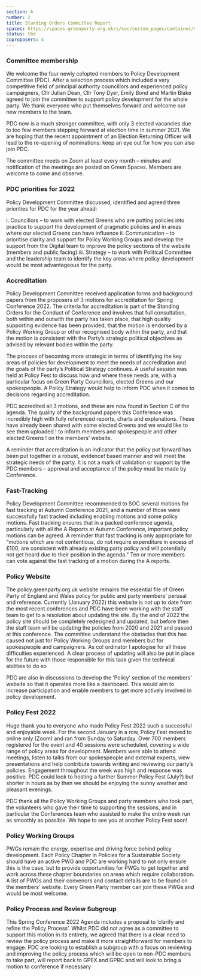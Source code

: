 ```yaml
---
section: A
number: 2
title: Standing Orders Committee Report
spaces: https://spaces.greenparty.org.uk/s/soc/custom_pages/container/view?id=72
status: tbd
coproposers: 4
---
```

### Committee membership

We welcome the four newly co!opted members to Policy
Development Committee (PDC). After a selection process
which included a very competitive field of principal
authority councillors and experienced policy campaigners,
Cllr Julian Dean, Cllr Tony Dyer, Emily Bond and Martin
Blake agreed to join the committee to support policy
development for the whole party. We thank everyone who
put themselves forward and welcome our new members to
the team.

PDC now is a much stronger committee, with only 3 elected
vacancies due to too few members stepping forward at
election time in summer 2021. We are hoping that the
recent appointment of an Election Returning Officer will
lead to the re-opening of nominations: keep an eye out for
how you can also join PDC.

The committee meets on Zoom at least every month –
minutes and notification of the meetings are posted on
Green Spaces. Members are welcome to come and
observe.

### PDC priorities for 2022

Policy Development Committee discussed, identified and
agreed three priorities for PDC for the year ahead:

i. Councillors – to work with elected Greens who are putting
policies into practice to support the development of
pragmatic policies and in areas where our elected Greens
can have influence
ii. Communication – to prioritise clarity and support for
Policy Working Groups and develop the support from the
Digital team to improve the policy sections of the website
(members and public facing)
iii. Strategy – to work with Political Committee and the
leadership team to identify the key areas where policy
development would be most advantageous for the party.

### Accreditation

Policy Development Committee received application forms
and background papers from the proposers of 3 motions for
accreditation for Spring Conference 2022. The criteria for
accreditation is part of the Standing Orders for the Conduct
of Conference and involves that full consultation, both
within and outwith the party has taken place, that high
quality supporting evidence has been provided, that the
motion is endorsed by a Policy Working Group or other
recognised body within the party, and that the motion is
consistent with the Party’s strategic political objectives as
advised by relevant bodies within the party.

The process of becoming more strategic in terms of
identifying the key areas of policies for development to
meet the needs of accreditation and the goals of the party’s
Political Strategy continues. A useful session was held at
Policy Fest to discuss how and where these needs are, with
a particular focus on Green Party Councillors, elected
Greens and our spokespeople. A Policy Strategy would help
to inform PDC when it comes to decisions regarding
accreditation.

PDC accredited all 3 motions, and these are now found in
Section C of the agenda. The quality of the background
papers this Conference was incredibly high with fully
referenced reports, charts and explanations. These have
already been shared with some elected Greens and we
would like to see them uploaded ! to inform members and
spokespeople and other elected Greens ! on the members’
website.

A reminder that accreditation is an indicator that the policy
put forward has been put together in a robust, evidence!
based manner and will meet the strategic needs of the
party. It is not a mark of validation or support by the PDC
members – approval and acceptance of the policy must be
made by Conference.

### Fast-Tracking

Policy Development Committee recommended to SOC
several motions for fast tracking at Autumn Conference
2021, and a number of those were successfully fast
tracked including enabling motions and some policy
motions. Fast tracking ensures that in a packed conference
agenda, particularly with all the A Reports at Autumn
Conference, important policy motions can be agreed. A
reminder that fast tracking is only appropriate for “motions
which are not contentious, do not require expenditure in
excess of £100, are consistent with already existing party
policy and will potentially not get heard due to their position
in the agenda.” Ten or more members can vote against the
fast tracking of a motion during the A reports.

### Policy Website

The policy.greenparty.org.uk website remains the essential
file of Green Party of England and Wales policy for public and party members’ perusal and reference. Currently
(January 2022) this website is not up to date from the most
recent conferences and PDC have been working with the
staff team to get to a resolution about updating the site. By
the end of 2022 the policy site should be completely
redesigned and updated, but before then the staff team will
be updating the policies from 2020 and 2021 and passed at
this conference. The committee understand the obstacles
that this has caused not just for Policy Working Groups and
members but for spokespeople and campaigners. As co!
ordinator I apologise for all these difficulties experienced. A
clear process of updating will also be put in place for the
future with those responsible for this task given the
technical abilities to do so

PDC are also in discussions to develop the ‘Policy’ section
of the members’ website so that it operates more like a
dashboard. This would aim to increase participation and
enable members to get more actively involved in policy
development.

### Policy Fest 2022

Huge thank you to everyone who made Policy Fest 2022
such a successful and enjoyable week. For the second
January in a row, Policy Fest moved to online only (Zoom)
and ran from Sunday to Saturday. Over 700 members
registered for the event and 40 sessions were scheduled,
covering a wide range of policy areas for development.
Members were able to attend meetings, listen to talks from
our spokespeople and external experts, view presentations
and help contribute towards writing and reviewing our
party’s policies. Engagement throughout the week was high
and response was positive. PDC could look to hosting a
further Summer Policy Fest (July?) but shorter in hours as
by then we should be enjoying the sunny weather and
pleasant evenings.

PDC thank all the Policy Working Groups and party
members who took part, the volunteers who gave their time
to supporting the sessions, and in particular the
Conferences team who assisted to make the entire week
run as smoothly as possible. We hope to see you at another
Policy Fest soon!

### Policy Working Groups

PWGs remain the energy, expertise and driving force
behind policy development. Each Policy Chapter in Policies
for a Sustainable Society should have an active PWG and
PDC are working hard to not only ensure this is the case,
but to provide opportunities for PWGs to get together and
work across these chapter boundaries on areas which
require collaboration. A list of PWGs and their convenors
and contact details are to be found on the members’
website. Every Green Party member can join these PWGs
and would be most welcome.

### Policy Process and Review Subgroup

This Spring Conference 2022 Agenda includes a proposal to
‘clarify and refine the Policy Process’. Whilst PDC did not
agree as a committee to support this motion in its entirety,
we agreed that there is a clear need to review the policy
process and make it more straightforward for members to
engage. PDC are looking to establish a subgroup with a
focus on reviewing and improving the policy process which
will be open to non-PDC members to take part, will report
back to GPEX and GPRC and will look to bring a motion to
conference if necessary
